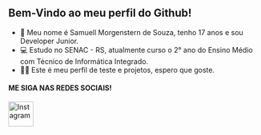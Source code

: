## Bem-Vindo ao meu perfil do Github!

- 👋 Meu nome é Samuell Morgenstern de Souza, tenho 17 anos e sou Developer Junior.
- 💻 Estudo no SENAC - RS, atualmente curso o 2° ano do Ensino Médio com Técnico de Informática Integrado.
- 👨‍🎓 Este é meu perfil de teste e projetos, espero que goste.

#### ME SIGA NAS REDES SOCIAIS!
[<img src="https://upload.wikimedia.org/wikipedia/commons/thumb/5/58/Instagram-Icon.png/480px-Instagram-Icon.png" alt="Instagram" width="50px" height="50px">](https://www.instagram.com/samuell_morgenstern/)

